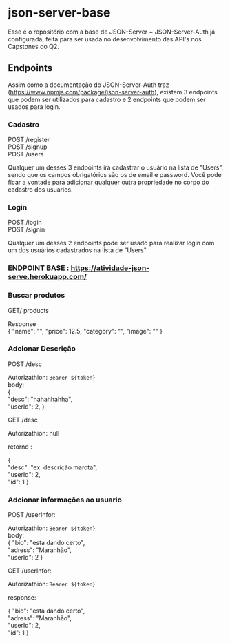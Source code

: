 # json-server-base

Esse é o repositório com a base de JSON-Server + JSON-Server-Auth já configurada, feita para ser usada no desenvolvimento das API's nos Capstones do Q2.

## Endpoints

Assim como a documentação do JSON-Server-Auth traz (https://www.npmjs.com/package/json-server-auth), existem 3 endpoints que podem ser utilizados para cadastro e 2 endpoints que podem ser usados para login.

### Cadastro

POST /register <br/>
POST /signup <br/>
POST /users

Qualquer um desses 3 endpoints irá cadastrar o usuário na lista de "Users", sendo que os campos obrigatórios são os de email e password.
Você pode ficar a vontade para adicionar qualquer outra propriedade no corpo do cadastro dos usuários.

### Login

POST /login <br/>
POST /signin

Qualquer um desses 2 endpoints pode ser usado para realizar login com um dos usuários cadastrados na lista de "Users"

### ENDPOINT BASE : https://atividade-json-serve.herokuapp.com/

### Buscar produtos

GET/ products <br/>

Response <br/>
{
"name": "",
"price": 12.5,
"category": "",
"image": ""
}

### Adcionar Descrição

POST /desc

Autorizathion: `Bearer ${token}` <br/>
body: <br/>
{ <br/>
"desc": "hahahhahha", <br/>
"userId": 2,
}

GET /desc

Autorizathion: null <br/>

retorno :<br/>

{ <br/>
"desc": "ex: descrição marota",<br/>
"userId": 2,<br/>
"id": 1
}

### Adcionar informações ao usuario

POST /userInfor:

Autorizathion: `Bearer ${token}` <br/>
body:<br/>
{
"bio": "esta dando certo",<br/>
"adress": "Maranhão",<br/>
"userId": 2
}

GET /userInfor:

Autorizathion: `Bearer ${token}` <br/>

response:

{
"bio": "esta dando certo", <br/>
"adress": "Maranhão", <br/>
"userId": 2, <br/>
"id": 1
}
